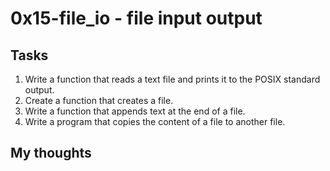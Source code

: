 # 0x15-file_io - file input output

## Tasks
1. Write a function that reads a text file and prints it to the POSIX
standard output.
2. Create a function that creates a file.
3. Write a function that appends text at the end of a file.
4. Write a program that copies the content of a file to another file.
## My thoughts